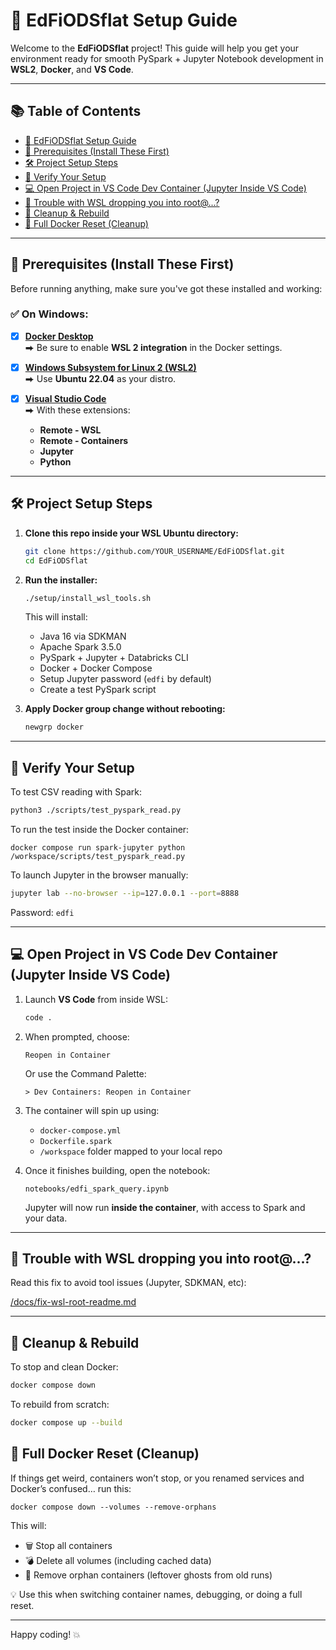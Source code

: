 # 🚀 EdFiODSflat Setup Guide

Welcome to the **EdFiODSflat** project! This guide will help you get your environment ready for smooth PySpark + Jupyter Notebook development in **WSL2**, **Docker**, and **VS Code**.

---

## 📚 Table of Contents

- [🚀 EdFiODSflat Setup Guide](#-edfiodsflat-setup-guide)
- [🧰 Prerequisites (Install These First)](#-prerequisites-install-these-first)
- [🛠️ Project Setup Steps](#️-project-setup-steps)
- [🧪 Verify Your Setup](#-verify-your-setup)
- [💻 Open Project in VS Code Dev Container (Jupyter Inside VS Code)](#-open-project-in-vs-code-dev-container-jupyter-inside-vs-code)
- [🧯 Trouble with WSL dropping you into root@...?](#-trouble-with-wsl-dropping-you-into-root)
- [🧼 Cleanup & Rebuild](#-cleanup--rebuild)
- [🔁 Full Docker Reset (Cleanup)](#-full-docker-reset-cleanup)
---


## 🧰 Prerequisites (Install These First)

Before running anything, make sure you've got these installed and working:

### ✅ On Windows:
- [x] **[Docker Desktop](https://www.docker.com/products/docker-desktop/)**  
  ⮕ Be sure to enable **WSL 2 integration** in the Docker settings.

- [x] **[Windows Subsystem for Linux 2 (WSL2)](https://learn.microsoft.com/en-us/windows/wsl/install)**  
  ⮕ Use **Ubuntu 22.04** as your distro.

- [x] **[Visual Studio Code](https://code.visualstudio.com/)**  
  ⮕ With these extensions:
    - **Remote - WSL**
    - **Remote - Containers**
    - **Jupyter**
    - **Python**

---

## 🛠️ Project Setup Steps

1. **Clone this repo inside your WSL Ubuntu directory:**
   ```bash
   git clone https://github.com/YOUR_USERNAME/EdFiODSflat.git
   cd EdFiODSflat
   ```

2. **Run the installer:**
   ```bash
   ./setup/install_wsl_tools.sh
   ```

   This will install:
   - Java 16 via SDKMAN
   - Apache Spark 3.5.0
   - PySpark + Jupyter + Databricks CLI
   - Docker + Docker Compose
   - Setup Jupyter password (`edfi` by default)
   - Create a test PySpark script

3. **Apply Docker group change without rebooting:**
   ```bash
   newgrp docker
   ```

---

## 🧪 Verify Your Setup

To test CSV reading with Spark:
```bash
python3 ./scripts/test_pyspark_read.py
```

To run the test inside the Docker container:
```
docker compose run spark-jupyter python /workspace/scripts/test_pyspark_read.py
```

To launch Jupyter in the browser manually:
```bash
jupyter lab --no-browser --ip=127.0.0.1 --port=8888
```

Password: `edfi`

---

## 💻 Open Project in VS Code Dev Container (Jupyter Inside VS Code)

1. Launch **VS Code** from inside WSL:
   ```bash
   code .
   ```

2. When prompted, choose:
   ```
   Reopen in Container
   ```

   Or use the Command Palette:
   ```
   > Dev Containers: Reopen in Container
   ```

3. The container will spin up using:
   - `docker-compose.yml`
   - `Dockerfile.spark`
   - `/workspace` folder mapped to your local repo

4. Once it finishes building, open the notebook:
   ```
   notebooks/edfi_spark_query.ipynb
   ```

   Jupyter will now run **inside the container**, with access to Spark and your data.

---

## 🧯 Trouble with WSL dropping you into root@...?

Read this fix to avoid tool issues (Jupyter, SDKMAN, etc):

[/docs/fix-wsl-root-readme.md](/docs/fix-wsl-root-readme.md)


---

## 🧼 Cleanup & Rebuild

To stop and clean Docker:
```bash
docker compose down
```

To rebuild from scratch:
```bash
docker compose up --build
```

## 🔁 Full Docker Reset (Cleanup)
If things get weird, containers won’t stop, or you renamed services and Docker’s confused… run this:
```
docker compose down --volumes --remove-orphans
```
This will:
* 🗑️ Stop all containers
* 💣 Delete all volumes (including cached data)
* 👻 Remove orphan containers (leftover ghosts from old runs)

💡 Use this when switching container names, debugging, or doing a full reset.

---

Happy coding! 💥